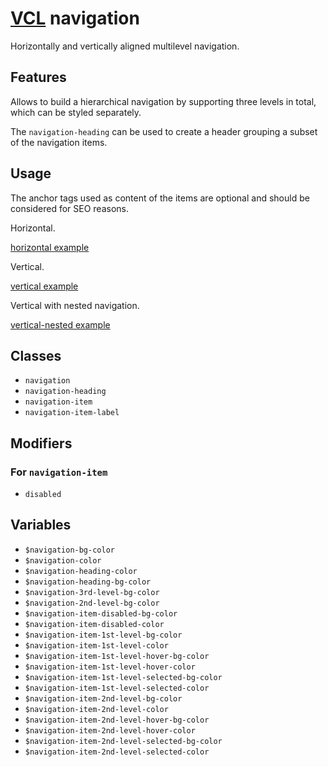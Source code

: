 # [VCL](https://github.com/vcl/doc) navigation

Horizontally and vertically aligned multilevel navigation.

## Features

Allows to build a hierarchical navigation by supporting three levels in total,
which can be styled separately.

The `navigation-heading` can be used to create a header grouping
a subset of the navigation items.

## Usage

The anchor tags used as content of the items are optional and should
be considered for SEO reasons.

Horizontal.

[horizontal example](/demo/example-horizontal.html)

Vertical.

[vertical example](/demo/example-vertical.html)

Vertical with nested navigation.

[vertical-nested example](/demo/example-vertical-nested.html)

## Classes

- `navigation`
- `navigation-heading`
- `navigation-item`
- `navigation-item-label`

## Modifiers

### For `navigation-item`

- `disabled`

## Variables

- `$navigation-bg-color`
- `$navigation-color`
- `$navigation-heading-color`
- `$navigation-heading-bg-color`
- `$navigation-3rd-level-bg-color`
- `$navigation-2nd-level-bg-color`
- `$navigation-item-disabled-bg-color`
- `$navigation-item-disabled-color`
- `$navigation-item-1st-level-bg-color`
- `$navigation-item-1st-level-color`
- `$navigation-item-1st-level-hover-bg-color`
- `$navigation-item-1st-level-hover-color`
- `$navigation-item-1st-level-selected-bg-color`
- `$navigation-item-1st-level-selected-color`
- `$navigation-item-2nd-level-bg-color`
- `$navigation-item-2nd-level-color`
- `$navigation-item-2nd-level-hover-bg-color`
- `$navigation-item-2nd-level-hover-color`
- `$navigation-item-2nd-level-selected-bg-color`
- `$navigation-item-2nd-level-selected-color`
